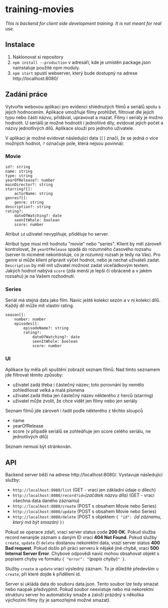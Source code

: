# training-movies

*This is backend for client side development training. It is not meant for real use.*

## Instalace

1. Naklonovat si repository
1. `npm install --production` v adresáři, kde je umístěn package.json nainstaluje použité npm moduly.
1. `npm start` spustí webserver, který bude dostupný na adrese http://localhost:8080/

## Zadání práce

Vytvořte webovou aplikaci pro evidenci shlédnutých filmů a seriálů spolu s jejich hodnocením. Aplikace umožňuje filmy prohlížet, filtrovat dle jejich typu nebo části názvu, přidávat, upravovat a mazat. Filmy i seriály je možno hodnotit. U seriálů je možné hodnotit i jednotlivé díly, evidovat jejich počet a názvy jednotlivých dílů. Aplikace slouží pro jednoho uživatele.

V aplikaci je možné evidovat následující data (`[]` značí, že se jedná o více možných hodnot, `?` označuje pole, která nejsou povinná):

### Movie

    id?: string
    name: string
    type: string
    yearOfRelease?: number
    mainDirector?: string
    starring?[]:
        actorName: string
    genres?[]:
        genre: string
    description?: string
    rating?:
        dateOfWatching?: date
        seenItWhole: boolean
        score: number

Atribut `id` uživatel nevyplňuje, přiděluje ho server.

Atribut type musí mít hodnotu "movie" nebo "series". Klient by měl zároveň kontrolovat, že `yearOfRelease` spadá do rozumného časového rozsahu (server to nicméně nekontroluje, co je rozumný rozsah je tedy na Vás). Pro genre si může klient připravit výčet hodnot, nebo je nechat uživateli zadat. `Description` by měl mít uživatel možnost zadat víceřádkovým textem. Jakých hodnot nabývá `score` (zda menší je lepší či obráceně a v jakém rozsahu) je na Vašem rozhodnutí.

### Series

Seriál má stejná data jako film. Navíc ještě kolekci sezón a v ní kolekci dílů. Každý díl může mít vlastní rating.

    season[]:
        number: number
        episodes[]:
            episodeName?: string
            rating?:
                dateOfWatching?: date
                seenItWhole: boolean
                score: number

### UI

Aplikace by měla při spuštění zobrazit seznam filmů. Nad tímto seznamem jde filtrovat těmito způsoby:

- uživatel zadá třeba i částečný název; toto porovnání by nemělo zohledňovat velká a malá písmena
- uživatel zadá třeba jen částečný název některého z herců (starring)
- uživatel může zvolit, že chce vidět jen filmy nebo jen seriály

Seznam filmů jde zároveň i řadit podle některého z těchto sloupců

- name
- yearOfRelease
- score (v případě seriálů se zohledňuje jen score celého seriálu, ne jednotlivých dílů)

Seznam nemusí být stránkován.

## API

Backend server běží na adrese http://localhost:8080/. Vystavuje následující služby:

- `http://localhost:8080/list`  (GET - vrací jen základní údaje o dílech)
- `http://localhost:8080/record?id=`*(začátek názvu díla)* (GET - vrací všechna data daného záznamu)
- `http://localhost:8080/create` (POST s obsahem Movie nebo Series)
- `http://localhost:8080/update` (POST s obsahem Movie nebo Series)
- `http://localhost:8080/delete` (POST s objektem `{ "id": `*(id záznamu, který má být smazán)* `})`

Pokud se operace zdaří, vrací server status code **200 OK**. Pokud služba record nenanjde záznam s daným ID vrací **404 Not Found**. Pokud služby `create`, `update` či `delete` dostanou nekorektní data, vrazí server status **400 Bad request**. Pokud došlo při práci serveru k nějaké jiné chybě, vrací **500 Internal Server Error**. Chybové odpovědi navíc mohou obsahovat objekt s popisem chyby ve formátu `{ "error": "`(*popis chyby*)`" }`.

Služby `create` a `update` vrací výsledný záznam. To je důležité především u `create`, při které dojde k přidělení id.

Server si ukládá data do souboru data.json. Tento soubor lze tedy smazat nebo naopak předvyplnit. Pokud soubor neexistuje nebo má nekorektní strukturu server ho automaticky smaže a založí prázdný s několika výchozími filmy (ty je samozřejmě možné smazat).
